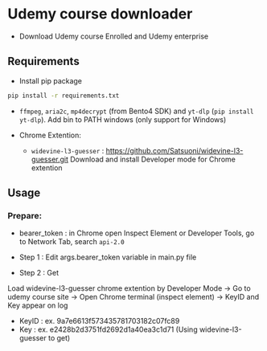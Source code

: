 # Udemy course downloader

- Download Udemy course Enrolled and Udemy enterprise

## Requirements

* Install pip package

```sh
pip install -r requirements.txt
```

* `ffmpeg`, `aria2c`, `mp4decrypt` (from Bento4 SDK) and ``yt-dlp`` (``pip install yt-dlp``).
Add bin to PATH windows (only support for Windows)

* Chrome Extention:

  * `widevine-l3-guesser` : https://github.com/Satsuoni/widevine-l3-guesser.git
  Download and install Developer mode for Chrome extention

## Usage

### Prepare:

* bearer_token : in Chrome open Inspect Element or Developer Tools, go to Network Tab, search `api-2.0`

* Step 1 : Edit args.bearer_token variable in main.py file
* Step 2 : Get 

Load widevine-l3-guesser chrome extention by Developer Mode -> Go to udemy course site -> Open Chrome terminal (inspect element) -> KeyID and Key appear on log

- KeyID : ex. 9a7e6613f573435781703182c07fc89
- Key : ex. e2428b2d3751fd2692d1a40ea3c1d71
(Using widevine-l3-guesser to get)
